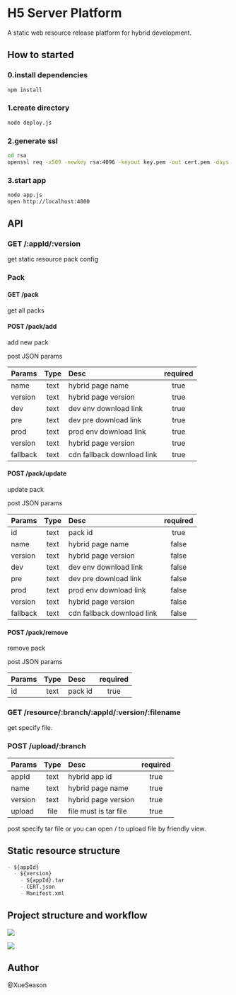 # H5 Server Platform

A static web resource release platform for hybrid development.

## How to started

### 0.install dependencies

```bash
npm install
```

### 1.create directory

```bash
node deploy.js
```

### 2.generate ssl

```bash
cd rsa
openssl req -x509 -newkey rsa:4096 -keyout key.pem -out cert.pem -days 365
```

### 3.start app

```bash
node app.js
open http://localhost:4000
```

## API

### GET /:appId/:version

get static resource pack config

### Pack

#### GET /pack

get all packs

#### POST /pack/add

add new pack

post JSON params

| Params   | Type  | Desc                       | required |
| -------- |:-----:| :--------------------------|:--------:|
| name     | text  | hybrid page name           | true     |
| version  | text  | hybrid page version        | true     |
| dev      | text  | dev env download link      | true     |
| pre      | text  | dev pre download link      | true     |
| prod     | text  | prod env download link     | true     |
| version  | text  | hybrid page version        | true     |
| fallback | text  | cdn fallback download link | true     |

#### POST /pack/update

update pack

post JSON params

| Params   | Type  | Desc                       | required |
| -------- |:-----:| :--------------------------|:--------:|
| id       | text  | pack id                    | true     |
| name     | text  | hybrid page name           | false    |
| version  | text  | hybrid page version        | false    |
| dev      | text  | dev env download link      | false    |
| pre      | text  | dev pre download link      | false    |
| prod     | text  | prod env download link     | false    |
| version  | text  | hybrid page version        | false    |
| fallback | text  | cdn fallback download link | false    |

#### POST /pack/remove

remove pack

post JSON params

| Params   | Type  | Desc                       | required |
| -------- |:-----:| :--------------------------|:--------:|
| id       | text  | pack id                    | true     |

### GET /resource/:branch/:appId/:version/:filename

get specify file.

### POST /upload/:branch

| Params  | Type  | Desc                  | required |
| ------- |:-----:| :---------------------|:--------:|
| appId   | text  | hybrid app id         | true     |
| name    | text  | hybrid page name      | true     |
| version | text  | hybrid page version   | true     |
| upload  | file  | file must is tar file | true     |

post specify tar file or you can open / to upload file by friendly view.

## Static resource structure

```markdown
- ${appId}
  - ${version}
    - ${appId}.tar
    - CERT.json
    - Manifest.xml
```

## Project structure and workflow

![](http://ww2.sinaimg.cn/large/aa0fbcc4gw1f980kccqxnj20gs0cut9j.jpg)

![](http://ww4.sinaimg.cn/large/aa0fbcc4gw1f980lews5bj20ew0k4wf5.jpg)

## Author

@XueSeason
